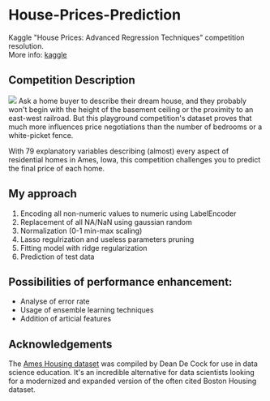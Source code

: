 # House-Prices-Prediction
Kaggle "House Prices: Advanced Regression Techniques" competition resolution.  
More info: [kaggle](https://www.kaggle.com/c/house-prices-advanced-regression-techniques)

## Competition Description
![](https://kaggle2.blob.core.windows.net/competitions/kaggle/5407/media/housesbanner.png)
Ask a home buyer to describe their dream house, and they probably won't begin with the height of the basement ceiling or the proximity to an east-west railroad. But this playground competition's dataset proves that much more influences price negotiations than the number of bedrooms or a white-picket fence.

With 79 explanatory variables describing (almost) every aspect of residential homes in Ames, Iowa, this competition challenges you to predict the final price of each home.

## My approach
  1. Encoding all non-numeric values to numeric using LabelEncoder
  2. Replacement of all NA/NaN using gaussian random
  3. Normalization (0-1 min-max scaling)
  4. Lasso regulrization and useless parameters pruning
  5. Fitting model with ridge regularization
  6. Prediction of test data
  
## Possibilities of performance enhancement:
  - Analyse of error rate
  - Usage of ensemble learning techniques
  - Addition of articial features

## Acknowledgements
The [Ames Housing dataset](http://www.amstat.org/publications/jse/v19n3/decock.pdf) was compiled by Dean De Cock for use in data science education. It's an incredible alternative for data scientists looking for a modernized and expanded version of the often cited Boston Housing dataset.
